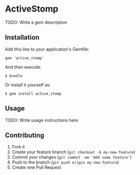 # ActiveStomp

TODO: Write a gem description

## Installation

Add this line to your application's Gemfile:

    gem 'active_stomp'

And then execute:

    $ bundle

Or install it yourself as:

    $ gem install active_stomp

## Usage

TODO: Write usage instructions here

## Contributing

1. Fork it
2. Create your feature branch (`git checkout -b my-new-feature`)
3. Commit your changes (`git commit -am 'Add some feature'`)
4. Push to the branch (`git push origin my-new-feature`)
5. Create new Pull Request
